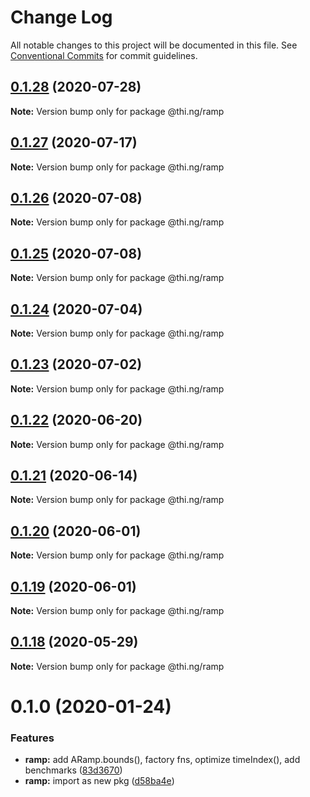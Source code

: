 # Change Log

All notable changes to this project will be documented in this file.
See [Conventional Commits](https://conventionalcommits.org) for commit guidelines.

## [0.1.28](https://github.com/thi-ng/umbrella/compare/@thi.ng/ramp@0.1.27...@thi.ng/ramp@0.1.28) (2020-07-28)

**Note:** Version bump only for package @thi.ng/ramp





## [0.1.27](https://github.com/thi-ng/umbrella/compare/@thi.ng/ramp@0.1.26...@thi.ng/ramp@0.1.27) (2020-07-17)

**Note:** Version bump only for package @thi.ng/ramp





## [0.1.26](https://github.com/thi-ng/umbrella/compare/@thi.ng/ramp@0.1.25...@thi.ng/ramp@0.1.26) (2020-07-08)

**Note:** Version bump only for package @thi.ng/ramp





## [0.1.25](https://github.com/thi-ng/umbrella/compare/@thi.ng/ramp@0.1.24...@thi.ng/ramp@0.1.25) (2020-07-08)

**Note:** Version bump only for package @thi.ng/ramp





## [0.1.24](https://github.com/thi-ng/umbrella/compare/@thi.ng/ramp@0.1.23...@thi.ng/ramp@0.1.24) (2020-07-04)

**Note:** Version bump only for package @thi.ng/ramp





## [0.1.23](https://github.com/thi-ng/umbrella/compare/@thi.ng/ramp@0.1.22...@thi.ng/ramp@0.1.23) (2020-07-02)

**Note:** Version bump only for package @thi.ng/ramp





## [0.1.22](https://github.com/thi-ng/umbrella/compare/@thi.ng/ramp@0.1.21...@thi.ng/ramp@0.1.22) (2020-06-20)

**Note:** Version bump only for package @thi.ng/ramp





## [0.1.21](https://github.com/thi-ng/umbrella/compare/@thi.ng/ramp@0.1.20...@thi.ng/ramp@0.1.21) (2020-06-14)

**Note:** Version bump only for package @thi.ng/ramp





## [0.1.20](https://github.com/thi-ng/umbrella/compare/@thi.ng/ramp@0.1.19...@thi.ng/ramp@0.1.20) (2020-06-01)

**Note:** Version bump only for package @thi.ng/ramp





## [0.1.19](https://github.com/thi-ng/umbrella/compare/@thi.ng/ramp@0.1.18...@thi.ng/ramp@0.1.19) (2020-06-01)

**Note:** Version bump only for package @thi.ng/ramp





## [0.1.18](https://github.com/thi-ng/umbrella/compare/@thi.ng/ramp@0.1.17...@thi.ng/ramp@0.1.18) (2020-05-29)

**Note:** Version bump only for package @thi.ng/ramp





# 0.1.0 (2020-01-24)

### Features

* **ramp:** add ARamp.bounds(), factory fns, optimize timeIndex(), add benchmarks ([83d3670](https://github.com/thi-ng/umbrella/commit/83d3670c7322fd2b47c27e0bda896b9ab83ffd7c))
* **ramp:** import as new pkg ([d58ba4e](https://github.com/thi-ng/umbrella/commit/d58ba4ed4d2ba76ca9c748cf23fcd86a0ff9cca7))
